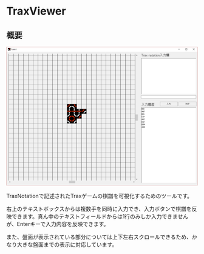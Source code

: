 # TraxViewer

## 概要

![image](_picture/viewer.png)

TraxNotationで記述されたTraxゲームの棋譜を可視化するためのツールです。

右上のテキストボックスからは複数手を同時に入力でき、入力ボタンで棋譜を反映できます。真ん中のテキストフィールドからは1行のみしか入力できませんが、Enterキーで入力内容を反映できます。

また、盤面が表示されている部分については上下左右スクロールできるため、かなり大きな盤面までの表示に対応しています。